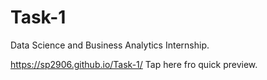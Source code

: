 # Task-1
Data Science and Business Analytics Internship.

https://sp2906.github.io/Task-1/ Tap here fro quick preview.
